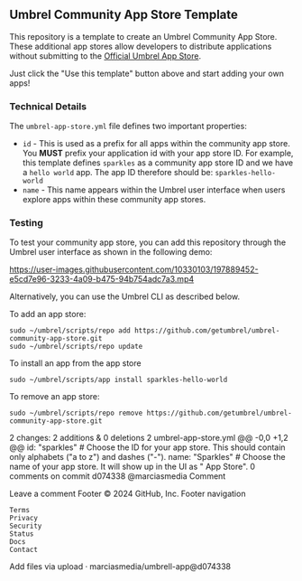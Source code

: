 

## Umbrel Community App Store Template

This repository is a template to create an Umbrel Community App Store. These additional app stores allow developers to distribute applications without submitting to the [Official Umbrel App Store](https://github.com/getumbrel/umbrel-apps).

Just click the "Use this template" button above and start adding your own apps!

### Technical Details

The `umbrel-app-store.yml` file defines two important properties:
- `id` - This is used as a prefix for all apps within the community app store. You **MUST** prefix your application id with your app store ID. For example, this template defines `sparkles` as a community app store ID and we have a `hello world` app. The app ID therefore should be: `sparkles-hello-world`
- `name` - This name appears within the Umbrel user interface when users explore apps within these community app stores.


### Testing

To test your community app store, you can add this repository through the Umbrel user interface as shown in the following demo:


https://user-images.githubusercontent.com/10330103/197889452-e5cd7e96-3233-4a09-b475-94b754adc7a3.mp4


Alternatively, you can use the Umbrel CLI as described below.

To add an app store:
```
sudo ~/umbrel/scripts/repo add https://github.com/getumbrel/umbrel-community-app-store.git
sudo ~/umbrel/scripts/repo update
```

To install an app from the app store
```
sudo ~/umbrel/scripts/app install sparkles-hello-world
```

To remove an app store:
```
sudo ~/umbrel/scripts/repo remove https://github.com/getumbrel/umbrel-community-app-store.git
```
2 changes: 2 additions & 0 deletions 2
umbrel-app-store.yml
@@ -0,0 +1,2 @@
id: "sparkles" # Choose the ID for your app store. This should contain only alphabets ("a to z") and dashes ("-").
name: "Sparkles" # Choose the name of your app store. It will show up in the UI as "<name> App Store".
0 comments on commit d074338
@marciasmedia
Comment

Leave a comment
Footer
© 2024 GitHub, Inc.
Footer navigation

    Terms
    Privacy
    Security
    Status
    Docs
    Contact

Add files via upload · marciasmedia/umbrell-app@d074338

